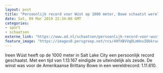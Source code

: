 ```yaml
---
layout: post
title: "Persoonlijk record voor Wüst op 1000 meter, Bowe schaatst wereldrecord"
date: Sat, 09 Mar 2019 22:34:00 GMT
categories: 
- sport 
- schaatsen 
externe_link: "https://www.ad.nl/schaatsen/persoonlijk-record-voor-wust-op-1000-meter-bowe-schaatst-wereldrecord~a062f0ab/"
feature_image: "https://images0.persgroep.net/rcs/49fXBVVqDLmHosIObkrucJnmE-0/diocontent/142848558/_fitwidth/400/?appId=21791a8992982cd8da851550a453bd7f&quality=0.7"
---
```


Ireen Wüst heeft op de 1000 meter in Salt Lake City een persoonlijk record geschaatst. Met een tijd van 1.13.167 eindigde ze uiteindelijk als zesde. De winst was voor de Amerikaanse Brittany Bowe in een wereldrecord: 1.11.610.

